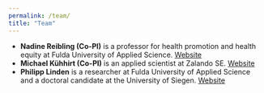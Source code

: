 ```yaml
---
permalink: /team/
title: "Team"
---
```


* **Nadine Reibling (Co-PI)** is a professor for health promotion and health equity at Fulda University of Applied Science. [Website](https://www.hs-fulda.de/gesundheitswissenschaften/ueber-uns/professuren/details/person/prof-dr-nadine-reibling-3263/contactBox)
* **Michael Kühhirt (Co-PI)** is an applied scientist at Zalando SE. [Website](https://kuehhirt.github.io)
* **Philipp Linden** is a researcher at Fulda University of Applied Science and a doctoral candidate at the University of Siegen. [Website](https://www.hs-fulda.de/gesundheitswissenschaften/ueber-uns/mitarbeitende/details/person/philipp-linden-3299/contactBox)
